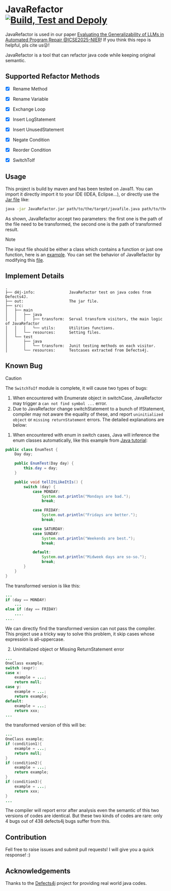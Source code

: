 # JavaRefactor [![Build, Test and Depoly](https://github.com/Feng-Jay/JavaRefactor/actions/workflows/maven.yml/badge.svg)](https://github.com/Feng-Jay/JavaRefactor/actions/workflows/maven.yml)

JavaRefactor is used in our paper [Evaluating the Generalizability of LLMs in Automated Program Repair @ICSE2025-NIER](https://conf.researchr.org/track/icse-2025/icse-2025-nier)! If you think this repo is helpful, pls cite us😜!

JavaRefactor is a tool that can refactor java code while keeping original semantic.

## Supported Refactor Methods

- [x] Rename Method
- [x] Rename Variable
- [x] Exchange Loop
- [x] Insert LogStatement
- [x] Insert UnusedStatement
- [x] Negate Condition
- [x] Reorder Condition
- [x] SwitchToIf


## Usage

This project is build by maven and has been tested on Java11. You can import it directly import it to your IDE (IDEA, Eclipse...), or directly use the [Jar file](https://github.com/Feng-Jay/JavaRefactor/blob/master/out/artifacts/JavaRefactor_jar/JavaRefactor.jar) like:

```bash
java -jar JavaRefactor.jar path/to/the/target/javafile.java path/to/the/transformed/result.java
```

As shown, JavaRefactor accept two parameters: the first one is the path of the file need to be transformed, the second one is the path of transformed result.

> [!NOTE]
> The input file should be either a class which contains a function or just one function, here is an [example](https://github.com/Feng-Jay/JavaRefactor/blob/master/d4j-info/testCases/test.java).
> You can set the behavior of JavaRefactor by modifying this [file](https://github.com/Feng-Jay/JavaRefactor/blob/master/src/main/resources/setting.properties).

## Implement Details

```text
.
├── d4j-info:               JavaRefactor test on java codes from Defects4J.
├── out:                    The jar file.
├── src:                            
│   ├── main
│   │   ├── java
│   │   │   ├── transform:  Serval transform visitors, the main logic of JavaRefactor
│   │   │   └── utils:      Utilities functions.
│   │   └── resources:      Setting files.
│   └── test
│       ├── java
│       │   └── transform:  Junit testing methods on each visitor.
│       └── resources:      Testcases extracted from Defects4j.
```

## Known Bug

> [!CAUTION]
> The `SwitchToIf` module is complete, it will cause two types of bugs: 
> 1. When encountered with Enumerate object in switchCase, JavaRefactor may trigger a `can not find symbol ...` error.
> 2. Due to JavaRefactor change switchStatement to a bunch of IfStatement, compiler may not aware the equality of these, and report `uninitialized object` or `missing returnStatement` errors.
> The detailed explanations are below:

1. When encountered with enum in switch cases, Java will inference the enum classes automatically, like this example from [Java tutorial](https://docs.oracle.com/javase/tutorial/java/javaOO/enum.html):

```java
public class EnumTest {
    Day day;

    public EnumTest(Day day) {
        this.day = day;
    }

    public void tellItLikeItIs() {
        switch (day) {
            case MONDAY:
                System.out.println("Mondays are bad.");
                break;

            case FRIDAY:
                System.out.println("Fridays are better.");
                break;

            case SATURDAY:
            case SUNDAY:
                System.out.println("Weekends are best.");
                break;

            default:
                System.out.println("Midweek days are so-so.");
                break;
        }
    }
}
```

The transformed version is like this:

```java
...
if (day == MONDAY)
    ...
else if (day == FRIDAY)
    ....
....
```

We can directly find the transformed version can not pass the compiler. This project use a tricky way to solve this problem, it skip cases whose expression is all-uppercase.

2. Uninitialized object or Missing ReturnStatement error

```java
...
OneClass example;
switch (expr):
case x:
    example = ...;
    return null;
case y:
    example = ...;
    return example;
default:
    example = ...;
    return xxx;
...
```
the transformed version of this will be:

```java
...
OneClass example;
if (condition1){
    example = ...;
    return null;
}
if (condition2){
    example = ...;
    return example;
}
if (condition3){
    example = ...;
    return xxx;
}
...
```

The compiler will report error after analysis even the semantic of this two versions of codes are identical. But these two kinds of codes are rare: only 4 bugs out of 438 defects4j bugs suffer from this.

## Contribution

Fell free to raise issues and submit pull requests! I will give you a quick response! :)

## Acknowledgements

Thanks to the [Defects4j](https://github.com/rjust/defects4j/) project for providing real world java codes.
